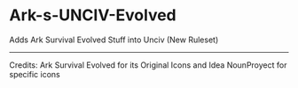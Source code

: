 # Ark-s-UNCIV-Evolved
Adds Ark Survival Evolved Stuff into Unciv (New Ruleset)
- - - - - -- - - - - - -- - -
Credits: Ark Survival Evolved for its Original Icons and Idea
NounProyect for specific icons
